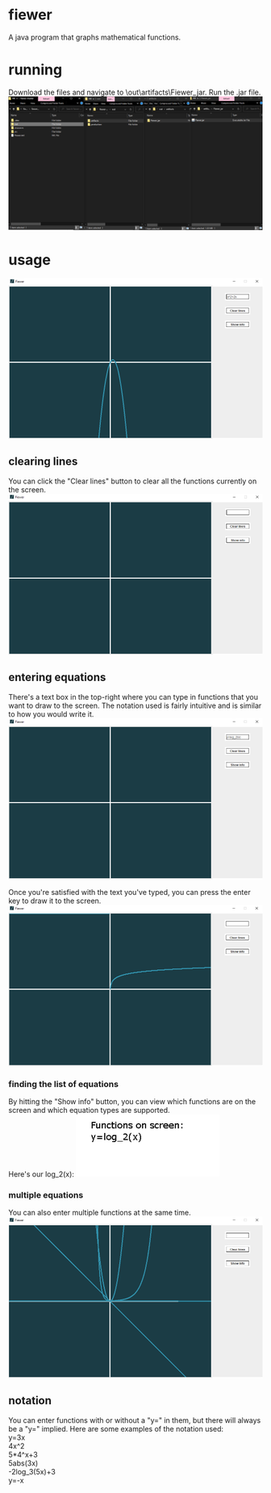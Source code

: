 # fiewer
A java program that graphs mathematical functions.

# running
Download the files and navigate to \out\artifacts\Fiewer_jar. Run the .jar file.
![An image showing the file path to get to the .jar file](/src/main/resources/images/ReadmeImages/findjar.png)

# usage
![A view of the program when it first starts](/src/main/resources/images/ReadmeImages/firstview.png)

## clearing lines
You can click the "Clear lines" button to clear all the functions currently on the screen.
![The program with no lines drawn](/src/main/resources/images/ReadmeImages/clearlines.png)

## entering equations
There's a text box in the top-right where you can type in functions that you want to draw to the screen. The notation used is fairly intuitive and is similar to how you would write it.  
![Fiewer with "log_2(x)" in a text box](/src/main/resources/images/ReadmeImages/enteringequations.png)

Once you're satisfied with the text you've typed, you can press the enter key to draw it to the screen.  
![Fiewer with the function y=log_2(x) drawn to the screen](/src/main/resources/images/ReadmeImages/equationentered.png)

### finding the list of equations
By hitting the "Show info" button, you can view which functions are on the screen and which equation types are supported.  
Here's our log_2(x):
!["y=log_2(x)" shown on screen](/src/main/resources/images/ReadmeImages/functionsonscreen.png)

### multiple equations
You can also enter multiple functions at the same time.
![Program with a few functions drawn to the screen](/src/main/resources/images/ReadmeImages/multiplefunctions.png)


## notation
You can enter functions with or without a "y=" in them, but there will always be a "y=" implied. Here are some examples of the notation used:  
  y=3x  
  4x^2  
  5*4^x+3  
  5abs(3x)  
  -2log_3(5x)+3  
  y=-x  
